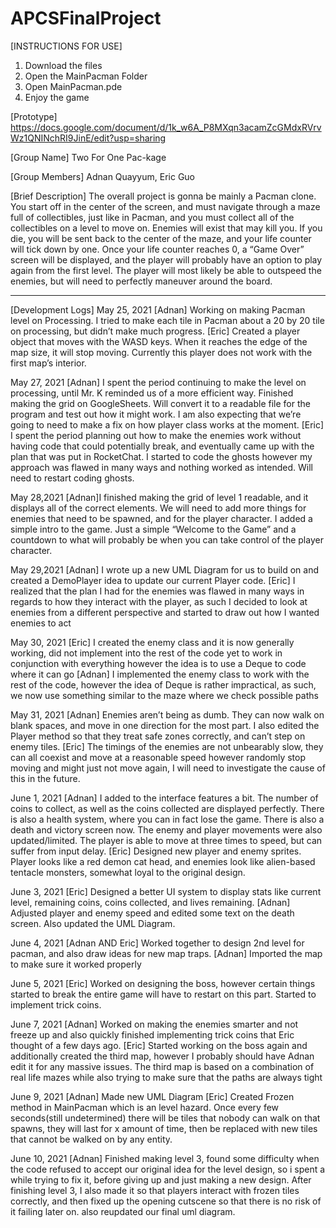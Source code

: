 # APCSFinalProject
[INSTRUCTIONS FOR USE]

1) Download the files
2) Open the MainPacman Folder
3) Open MainPacman.pde
4) Enjoy the game

[Prototype]
https://docs.google.com/document/d/1k_w6A_P8MXqn3acamZcGMdxRVrvWz1QNINchRI9JinE/edit?usp=sharing

[Group Name]
Two For One Pac-kage

[Group Members]
Adnan Quayyum, Eric Guo

[Brief Description]
The overall project is gonna be mainly a Pacman clone. You start off in the center of the screen, and must navigate through a maze full of collectibles, just like in Pacman, and you must collect all of the collectibles on a level to move on. Enemies will exist that may kill you. If you die, you will be sent back to the center of the maze, and your life counter will tick down by one. Once your life counter reaches 0, a “Game Over” screen will be displayed, and the player will probably have an option to play again from the first level. The player will most likely be able to outspeed the enemies, but will need to perfectly maneuver around the board.

---------------------------------------------------------------------------------------------------------------------------------------------------------------------------------
[Development Logs]
May 25, 2021
[Adnan] Working on making Pacman level on Processing. I tried to make each tile in Pacman about a 20 by 20 tile on processing, but didn’t make much progress.
[Eric] Created a player object that moves with the WASD keys. When it reaches the edge of the map size, it will stop moving. Currently this player does not work with the first map’s interior.

May 27, 2021
[Adnan] I spent the period continuing to make the level on processing, until Mr. K reminded us of a more efficient way. Finished making the grid on GoogleSheets. Will convert it to a readable file for the program and test out how it might work. I am also expecting that we’re going to need to make a fix on how player class works at the moment.
[Eric]  I spent the period planning out how to make the enemies work without having code that could potentially break, and eventually came up with the plan that was put in RocketChat. I started to code the ghosts however my approach was flawed in many ways and nothing worked as intended. Will need to restart coding ghosts. 

May 28,2021
[Adnan]I finished making the grid of level 1 readable, and it displays all of the correct elements. We will need to add more things for enemies that need to be spawned, and for the player character. I added a simple intro to the game. Just a simple “Welcome to the Game” and a countdown to what will probably be when you can take control of the player character.

May 29,2021
[Adnan] I wrote up a new UML Diagram for us to build on and created a DemoPlayer idea to update our current Player code. 
[Eric]  I realized that the plan I had for the enemies was flawed in many ways in regards to how they interact with the player, as such I decided to look at enemies from a different perspective and started to draw out how I wanted enemies to act

May 30, 2021
[Eric] I created the enemy class and it is now generally working, did not implement into the rest of the code yet to work in conjunction with everything however the idea is to use a Deque to code where it can go
[Adnan] I implemented the enemy class to work with the rest of the code, however the idea of Deque is rather impractical, as such, we now use something similar to the maze where we check possible paths

May 31, 2021
[Adnan] Enemies aren’t being as dumb. They can now walk on blank spaces, and move in one direction for the most part. I also edited the Player method so that they treat safe zones correctly, and can’t step on enemy tiles.
[Eric] The timings of the enemies are not unbearably slow, they can all coexist and move at a reasonable speed however randomly stop moving and might just not move again, I will need to investigate the cause of this in the future. 

June 1, 2021
[Adnan] I added to the interface features a bit. The number of coins to collect, as well as the coins collected are displayed perfectly. There is also a health system, where you can in fact lose the game. There is also a death and victory screen now. The enemy and player movements were also updated/limited. The player is able to move at three times to speed, but can suffer from input delay.
[Eric] Designed new player and enemy sprites. Player looks like a red demon cat head, and enemies look like alien-based tentacle monsters, somewhat loyal to the original design.

June 3, 2021
[Eric] Designed a better UI system to display stats like current level, remaining coins, coins collected, and lives remaining.
[Adnan] Adjusted player and enemy speed and edited some text on the death screen. Also updated the UML Diagram.

June 4, 2021
[Adnan AND Eric] Worked together to design 2nd level for pacman, and also draw ideas for new map traps. 
[Adnan] Imported the map to make sure it worked properly

June 5, 2021
[Eric] Worked on designing the boss, however certain things started to break the entire game will have to restart on this part. Started to implement trick coins. 

June 7, 2021
[Adnan] Worked on making the enemies smarter and not freeze up and also quickly finished implementing trick coins that Eric thought of a few days ago.
[Eric] Started working on the boss again and additionally created the third map, however I probably should have Adnan edit it for any massive issues. The third map is based on a combination of real life mazes while also trying to make sure that the paths are always tight

June 9, 2021
[Adnan] Made new UML Diagram
[Eric] Created Frozen method in MainPacman which is an level hazard. Once every few seconds(still undetermined) there will be tiles that nobody can walk on that spawns, they will last for x amount of time, then be replaced with new tiles that cannot be walked on by any entity.

June 10, 2021
[Adnan] Finished making level 3, found some difficulty when the code refused to accept our original idea for the level design, so i spent a while trying to fix it, before giving up and just making a new design. After finishing level 3, I also made it so that players interact with frozen tiles correctly, and then fixed up the opening cutscene so that there is no risk of it failing later on. also reupdated our final uml diagram.
